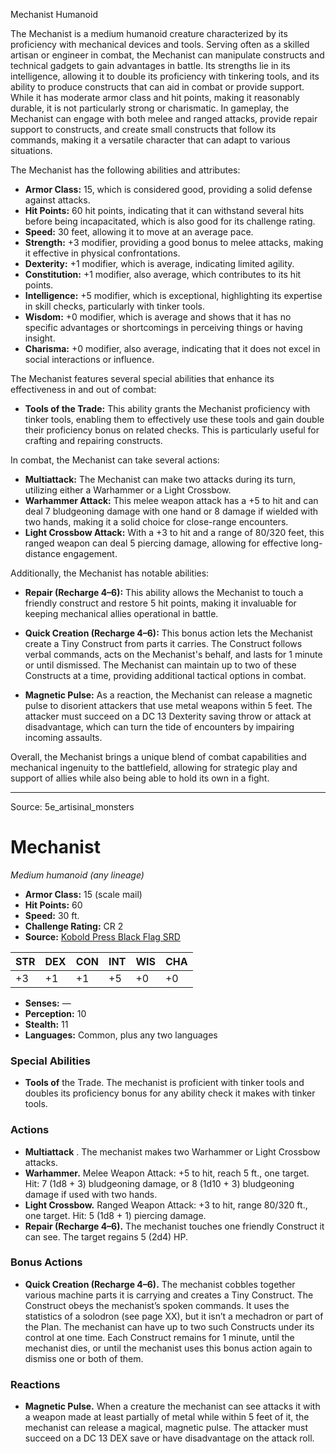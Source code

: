 <MonsterName/>Mechanist</MonsterName>
<CreatureType/>Humanoid</CreatureType>

<summary>The Mechanist is a medium humanoid creature characterized by its proficiency with mechanical devices and tools. Serving often as a skilled artisan or engineer in combat, the Mechanist can manipulate constructs and technical gadgets to gain advantages in battle. Its strengths lie in its intelligence, allowing it to double its proficiency with tinkering tools, and its ability to produce constructs that can aid in combat or provide support. While it has moderate armor class and hit points, making it reasonably durable, it is not particularly strong or charismatic. In gameplay, the Mechanist can engage with both melee and ranged attacks, provide repair support to constructs, and create small constructs that follow its commands, making it a versatile character that can adapt to various situations.</summary>

<detail>

The Mechanist has the following abilities and attributes: 

- **Armor Class:** 15, which is considered good, providing a solid defense against attacks.
- **Hit Points:** 60 hit points, indicating that it can withstand several hits before being incapacitated, which is also good for its challenge rating.
- **Speed:** 30 feet, allowing it to move at an average pace.
- **Strength:** +3 modifier, providing a good bonus to melee attacks, making it effective in physical confrontations.
- **Dexterity:** +1 modifier, which is average, indicating limited agility.
- **Constitution:** +1 modifier, also average, which contributes to its hit points.
- **Intelligence:** +5 modifier, which is exceptional, highlighting its expertise in skill checks, particularly with tinker tools.
- **Wisdom:** +0 modifier, which is average and shows that it has no specific advantages or shortcomings in perceiving things or having insight.
- **Charisma:** +0 modifier, also average, indicating that it does not excel in social interactions or influence.

The Mechanist features several special abilities that enhance its effectiveness in and out of combat:

- **Tools of the Trade:** This ability grants the Mechanist proficiency with tinker tools, enabling them to effectively use these tools and gain double their proficiency bonus on related checks. This is particularly useful for crafting and repairing constructs.
  
In combat, the Mechanist can take several actions:

- **Multiattack:** The Mechanist can make two attacks during its turn, utilizing either a Warhammer or a Light Crossbow.
- **Warhammer Attack:** This melee weapon attack has a +5 to hit and can deal 7 bludgeoning damage with one hand or 8 damage if wielded with two hands, making it a solid choice for close-range encounters.
- **Light Crossbow Attack:** With a +3 to hit and a range of 80/320 feet, this ranged weapon can deal 5 piercing damage, allowing for effective long-distance engagement.

Additionally, the Mechanist has notable abilities:

- **Repair (Recharge 4–6):** This ability allows the Mechanist to touch a friendly construct and restore 5 hit points, making it invaluable for keeping mechanical allies operational in battle.
  
- **Quick Creation (Recharge 4–6):** This bonus action lets the Mechanist create a Tiny Construct from parts it carries. The Construct follows verbal commands, acts on the Mechanist's behalf, and lasts for 1 minute or until dismissed. The Mechanist can maintain up to two of these Constructs at a time, providing additional tactical options in combat.

- **Magnetic Pulse:** As a reaction, the Mechanist can release a magnetic pulse to disorient attackers that use metal weapons within 5 feet. The attacker must succeed on a DC 13 Dexterity saving throw or attack at disadvantage, which can turn the tide of encounters by impairing incoming assaults.

Overall, the Mechanist brings a unique blend of combat capabilities and mechanical ingenuity to the battlefield, allowing for strategic play and support of allies while also being able to hold its own in a fight.</detail>



---

Source: 5e_artisinal_monsters

# Mechanist

*Medium humanoid (any lineage)*

- **Armor Class:** 15 (scale mail)
- **Hit Points:** 60
- **Speed:** 30 ft.
- **Challenge Rating:** CR 2
- **Source:** [Kobold Press Black Flag SRD](https://koboldpress.com/black-flag-roleplaying/)

| STR | DEX | CON | INT | WIS | CHA |
| --- | --- | --- | --- | --- | --- |
| +3 | +1 | +1 | +5 | +0 | +0 |

- **Senses:** —
- **Perception:** 10
- **Stealth:** 11
- **Languages:** Common, plus any two languages

### Special Abilities

- **Tools of** the Trade. The mechanist is proficient with tinker tools and doubles its proficiency bonus for any ability check it makes with tinker tools.

### Actions

- **Multiattack** . The mechanist makes two Warhammer or Light Crossbow attacks.
- **Warhammer.** Melee Weapon Attack: +5 to hit, reach 5 ft., one target. Hit: 7 (1d8 + 3) bludgeoning damage, or 8 (1d10 + 3) bludgeoning damage if used with two hands.
- **Light Crossbow.** Ranged Weapon Attack: +3 to hit, range 80/320 ft., one target. Hit: 5 (1d8 + 1) piercing damage.
- **Repair (Recharge 4–6).** The mechanist touches one friendly Construct it can see. The target regains 5 (2d4) HP.

### Bonus Actions

- **Quick Creation (Recharge 4–6).** The mechanist cobbles together various machine parts it is carrying and creates a Tiny Construct. The Construct obeys the mechanist’s spoken commands. It uses the statistics of a solodron (see page XX), but it isn’t a mechadron or part of the Plan. The mechanist can have up to two such Constructs under its control at one time. Each Construct remains for 1 minute, until the mechanist dies, or until the mechanist uses this bonus action again to dismiss one or both of them.

### Reactions

- **Magnetic Pulse.** When a creature the mechanist can see attacks it with a weapon made at least partially of metal while within 5 feet of it, the mechanist can release a magical, magnetic pulse. The attacker must succeed on a DC 13 DEX save or have disadvantage on the attack roll.



